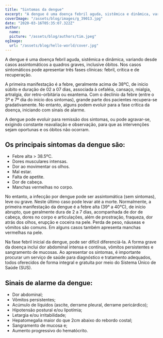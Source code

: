 ```yaml
---
title: "Sintomas da dengue"
excerpt: "A dengue é uma doença febril aguda, sistêmica e dinâmica, variando desde casos assintomáticos a quadros graves, inclusive óbitos. Nos casos sintomáticos pode apresentar três fases clínicas: febril, crítica e de recuperação."
coverImage: "/assets/blog/images/g_39013.jpg"
date: "2020-03-16T05:35:07.322Z"
author:
  name: 
  picture: "/assets/blog/authors/tim.jpeg"
ogImage:
  url: "/assets/blog/hello-world/cover.jpg"
---
```


A dengue é uma doença febril aguda, sistêmica e dinâmica, variando desde casos assintomáticos a quadros graves, inclusive óbitos. Nos casos sintomáticos pode apresentar três fases clínicas: febril, crítica e de recuperação.

A primeira manifestação é a febre, geralmente acima de 38ºC, de início súbito e duração de 02 a 07 dias, associada à cefaléia, cansaço, mialgia, artralgia, dor retro-orbitária ou exantema. Com o declínio da febre (entre o 3º e 7º dia do início dos sintomas), grande parte dos pacientes recupera-se gradativamente. No entanto, alguns podem evoluir para a fase
crítica da doença, iniciando com sinais de alarme.

A dengue pode evoluir para remissão dos sintomas, ou pode agravar-se, exigindo constante reavaliação e observação, para que as intervenções sejam oportunas e os óbitos não ocorram.

## Os principais sintomas da dengue são:

+ Febre alta > 38.5ºC.
+ Dores musculares intensas.
+ Dor ao movimentar os olhos.
+ Mal estar.
+ Falta de apetite.
+ Dor de cabeça.
+ Manchas vermelhas no corpo.
 

No entanto, a infecção por dengue pode ser assintomática (sem sintomas), leve ou grave. Neste último caso pode levar até a morte. Normalmente, a primeira manifestação da dengue é a febre alta (39° a 40°C), de início abrupto, que geralmente dura de 2 a 7 dias, acompanhada de dor de cabeça, dores no corpo e articulações, além de prostração, fraqueza, dor atrás dos olhos, erupção e coceira na pele. Perda de peso, náuseas e vômitos são comuns. Em alguns casos também apresenta manchas vermelhas na pele.

Na fase febril inicial da dengue, pode ser difícil diferenciá-la. A forma grave da doença inclui dor abdominal intensa e contínua, vômitos persistentes e sangramento de mucosas. Ao apresentar os sintomas, é importante procurar um serviço de saúde para diagnóstico e tratamento adequados, todos oferecidos de forma integral e gratuita por meio do Sistema Único de Saúde (SUS).

## Sinais de alarme da dengue:

+ Dor abdominal;
+ Vômitos persistentes;
+ Acúmulo de líquidos (ascite, derrame pleural, derrame pericárdico);
+ Hipotensão postural e/ou lipotímia;
+ Letargia e/ou irritabilidade;
+ Hepatomegalia maior do que 2cm abaixo do rebordo costal;
+ Sangramento de mucosa e;
+ Aumento progressivo do hematócrito.
